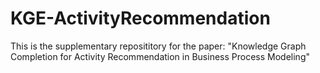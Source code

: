 # KGE-ActivityRecommendation
This is the supplementary reposititory for the paper: "Knowledge Graph Completion for Activity Recommendation in Business Process Modeling"
